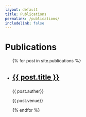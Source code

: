 ```yaml
---
layout: default
title: Publications
permalink: /publications/
includelink: false
---
```


<h1>Publications</h1>

  <ul class="posts">
    {% for post in site.publications %}
      <li>
        <a href="{{post.paperurl}}"><h3 style="color:black;font-size:23px;">{{ post.title }}</h3> </a>
        <p>{{ post.auther}}</p> 
        <p>{{ post.venue}}</p> 
      </li>
    {% endfor %}
  </ul>
